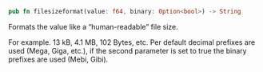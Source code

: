 ```rust
pub fn filesizeformat(value: f64, binary: Option<bool>) -> String
```

Formats the value like a “human-readable” file size.

For example. 13 kB, 4.1 MB, 102 Bytes, etc. Per default decimal prefixes are
used (Mega, Giga, etc.), if the second parameter is set to true the binary
prefixes are used (Mebi, Gibi).
